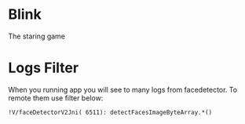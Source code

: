 # Blink

The staring game

# Logs Filter

When you running app you will see to many logs from facedetector. To remote them use filter below:
```
!V/faceDetectorV2Jni( 6511): detectFacesImageByteArray.*()
```